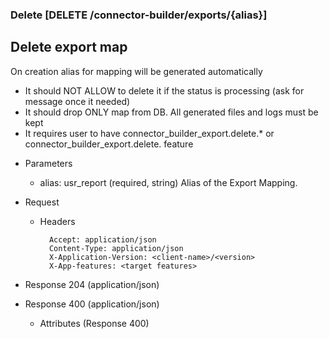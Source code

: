 ### Delete [DELETE /connector-builder/exports/{alias}]

## Delete export map
On creation alias for mapping will be generated automatically

- It should NOT ALLOW to delete it if the status is processing (ask for message once it needed)
- It should drop ONLY map from DB. All generated files and logs must be kept
- It requires user to have connector_builder_export.delete.* or connector_builder_export.delete.<pso type alias> feature 
 
+ Parameters
    + alias: usr_report (required, string) 
        Alias of the Export Mapping.

+ Request
    + Headers

            Accept: application/json
            Content-Type: application/json
            X-Application-Version: <client-name>/<version>
            X-App-features: <target features>

+ Response 204 (application/json)
    
+ Response 400 (application/json)
              
    + Attributes (Response 400)

<!-- include(../error_responses.md) -->
